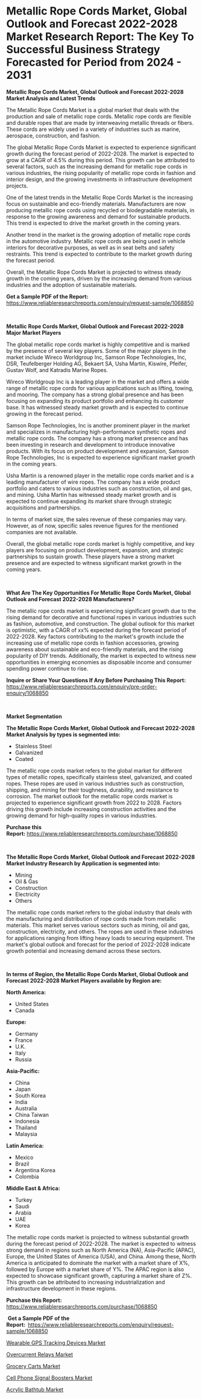 <p><h1>Metallic Rope Cords Market, Global Outlook and Forecast 2022-2028 Market Research Report: The Key To Successful Business Strategy Forecasted for Period from 2024 - 2031</h1></p><p><strong>Metallic Rope Cords Market, Global Outlook and Forecast 2022-2028 Market Analysis and Latest Trends</strong></p>
<p><p>The Metallic Rope Cords Market is a global market that deals with the production and sale of metallic rope cords. Metallic rope cords are flexible and durable ropes that are made by interweaving metallic threads or fibers. These cords are widely used in a variety of industries such as marine, aerospace, construction, and fashion.</p><p>The global Metallic Rope Cords Market is expected to experience significant growth during the forecast period of 2022-2028. The market is expected to grow at a CAGR of 4.5% during this period. This growth can be attributed to several factors, such as the increasing demand for metallic rope cords in various industries, the rising popularity of metallic rope cords in fashion and interior design, and the growing investments in infrastructure development projects.</p><p>One of the latest trends in the Metallic Rope Cords Market is the increasing focus on sustainable and eco-friendly materials. Manufacturers are now producing metallic rope cords using recycled or biodegradable materials, in response to the growing awareness and demand for sustainable products. This trend is expected to drive the market growth in the coming years.</p><p>Another trend in the market is the growing adoption of metallic rope cords in the automotive industry. Metallic rope cords are being used in vehicle interiors for decorative purposes, as well as in seat belts and safety restraints. This trend is expected to contribute to the market growth during the forecast period.</p><p>Overall, the Metallic Rope Cords Market is projected to witness steady growth in the coming years, driven by the increasing demand from various industries and the adoption of sustainable materials.</p></p>
<p><strong>Get a Sample PDF of the Report:&nbsp;</strong> <a href="https://www.reliableresearchreports.com/enquiry/request-sample/1068850">https://www.reliableresearchreports.com/enquiry/request-sample/1068850</a></p>
<p>&nbsp;</p>
<p><strong>Metallic Rope Cords Market, Global Outlook and Forecast 2022-2028 Major Market Players</strong></p>
<p><p>The global metallic rope cords market is highly competitive and is marked by the presence of several key players. Some of the major players in the market include Wireco Worldgroup Inc, Samson Rope Technologies, Inc, DSR, Teufelberger Holding AG, Bekaert SA, Usha Martin, Kiswire, Pfeifer, Gustav Wolf, and Katradis Marine Ropes.</p><p>Wireco Worldgroup Inc is a leading player in the market and offers a wide range of metallic rope cords for various applications such as lifting, towing, and mooring. The company has a strong global presence and has been focusing on expanding its product portfolio and enhancing its customer base. It has witnessed steady market growth and is expected to continue growing in the forecast period.</p><p>Samson Rope Technologies, Inc is another prominent player in the market and specializes in manufacturing high-performance synthetic ropes and metallic rope cords. The company has a strong market presence and has been investing in research and development to introduce innovative products. With its focus on product development and expansion, Samson Rope Technologies, Inc is expected to experience significant market growth in the coming years.</p><p>Usha Martin is a renowned player in the metallic rope cords market and is a leading manufacturer of wire ropes. The company has a wide product portfolio and caters to various industries such as construction, oil and gas, and mining. Usha Martin has witnessed steady market growth and is expected to continue expanding its market share through strategic acquisitions and partnerships.</p><p>In terms of market size, the sales revenue of these companies may vary. However, as of now, specific sales revenue figures for the mentioned companies are not available.</p><p>Overall, the global metallic rope cords market is highly competitive, and key players are focusing on product development, expansion, and strategic partnerships to sustain growth. These players have a strong market presence and are expected to witness significant market growth in the coming years.</p></p>
<p>&nbsp;</p>
<p><strong>What Are The Key Opportunities For Metallic Rope Cords Market, Global Outlook and Forecast 2022-2028 Manufacturers?</strong></p>
<p><p>The metallic rope cords market is experiencing significant growth due to the rising demand for decorative and functional ropes in various industries such as fashion, automotive, and construction. The global outlook for this market is optimistic, with a CAGR of xx% expected during the forecast period of 2022-2028. Key factors contributing to the market's growth include the increasing use of metallic rope cords in fashion accessories, growing awareness about sustainable and eco-friendly materials, and the rising popularity of DIY trends. Additionally, the market is expected to witness new opportunities in emerging economies as disposable income and consumer spending power continue to rise.</p></p>
<p><strong>Inquire or Share Your Questions If Any Before Purchasing This Report:</strong> <a href="https://www.reliableresearchreports.com/enquiry/pre-order-enquiry/1068850">https://www.reliableresearchreports.com/enquiry/pre-order-enquiry/1068850</a></p>
<p>&nbsp;</p>
<p><strong>Market Segmentation</strong></p>
<p><strong>The Metallic Rope Cords Market, Global Outlook and Forecast 2022-2028 Market Analysis by types is segmented into:</strong></p>
<p><ul><li>Stainless Steel</li><li>Galvanized</li><li>Coated</li></ul></p>
<p><p>The metallic rope cords market refers to the global market for different types of metallic ropes, specifically stainless steel, galvanized, and coated ropes. These ropes are used in various industries such as construction, shipping, and mining for their toughness, durability, and resistance to corrosion. The market outlook for the metallic rope cords market is projected to experience significant growth from 2022 to 2028. Factors driving this growth include increasing construction activities and the growing demand for high-quality ropes in various industries.</p></p>
<p><strong>Purchase this Report:&nbsp;</strong><a href="https://www.reliableresearchreports.com/purchase/1068850">https://www.reliableresearchreports.com/purchase/1068850</a></p>
<p>&nbsp;</p>
<p><strong>The Metallic Rope Cords Market, Global Outlook and Forecast 2022-2028 Market Industry Research by Application is segmented into:</strong></p>
<p><ul><li>Mining</li><li>Oil & Gas</li><li>Construction</li><li>Electricity</li><li>Others</li></ul></p>
<p><p>The metallic rope cords market refers to the global industry that deals with the manufacturing and distribution of rope cords made from metallic materials. This market serves various sectors such as mining, oil and gas, construction, electricity, and others. The ropes are used in these industries for applications ranging from lifting heavy loads to securing equipment. The market's global outlook and forecast for the period of 2022-2028 indicate growth potential and increasing demand across these sectors.</p></p>
<p>&nbsp;</p>
<p><strong>In terms of Region, the Metallic Rope Cords Market, Global Outlook and Forecast 2022-2028 Market Players available by Region are:</strong></p>
<p>
    <p> <strong> North America: </strong>
        <ul>
            <li>United States</li>
            <li>Canada</li>
        </ul>
        </p> 
    <p> <strong> Europe: </strong>
        <ul>
            <li>Germany</li>
            <li>France</li>
            <li>U.K.</li>
            <li>Italy</li>
            <li>Russia</li>
        </ul>
        </p> 
    <p> <strong> Asia-Pacific: </strong>
        <ul>
            <li>China</li>
            <li>Japan</li>
            <li>South Korea</li>
            <li>India</li>
            <li>Australia</li>
            <li>China Taiwan</li>
            <li>Indonesia</li>
            <li>Thailand</li>
            <li>Malaysia</li>
        </ul>
        </p> 
    <p> <strong> Latin America: </strong>
        <ul>
            <li>Mexico</li>
            <li>Brazil</li>
            <li>Argentina Korea</li>
            <li>Colombia</li>
        </ul>
        </p> 
    <p> <strong> Middle East & Africa: </strong>
        <ul>
            <li>Turkey</li>
            <li>Saudi</li>
            <li>Arabia</li>
            <li>UAE</li>
            <li>Korea</li>
        </ul>
    </p>
    </p>
<p><p>The metallic rope cords market is projected to witness substantial growth during the forecast period of 2022-2028. The market is expected to witness strong demand in regions such as North America (NA), Asia-Pacific (APAC), Europe, the United States of America (USA), and China. Among these, North America is anticipated to dominate the market with a market share of X%, followed by Europe with a market share of Y%. The APAC region is also expected to showcase significant growth, capturing a market share of Z%. This growth can be attributed to increasing industrialization and infrastructure development in these regions.</p></p>
<p><strong>Purchase this Report: </strong><a href="https://www.reliableresearchreports.com/purchase/1068850">https://www.reliableresearchreports.com/purchase/1068850</a></p>
<p>&nbsp;<strong>Get a Sample PDF of the Report:&nbsp;&nbsp;</strong><a href="https://www.reliableresearchreports.com/enquiry/request-sample/1068850">https://www.reliableresearchreports.com/enquiry/request-sample/1068850</a></p>
<p><strong></strong></p>
<p><p><a href="https://medium.com/p/fbea2f3dff87/edit">Wearable GPS Tracking Devices Market</a></p><p><a href="https://medium.com/p/0a6ea578e4da/edit">Overcurrent Relays Market</a></p><p><a href="https://medium.com/@stephenstevens11/grocery-carts-market-insights-into-market-cagr-market-trends-and-growth-strategies-fdece65f38c4">Grocery Carts Market</a></p><p><a href="https://medium.com/@florianwolf78/cell-phone-signal-boosters-market-analysis-its-cagr-market-segmentation-and-global-industry-22901bfd81d2">Cell Phone Signal Boosters Market</a></p><p><a href="https://medium.com/@stephenstevens11/acrylic-bathtub-market-analysis-its-cagr-market-segmentation-and-global-industry-overview-15de6034053c">Acrylic Bathtub Market</a></p></p>
